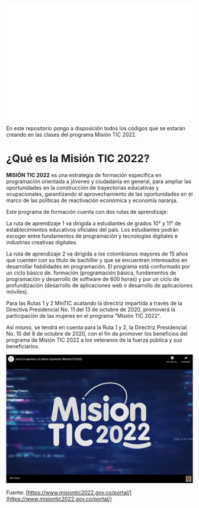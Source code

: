 
<img src="channels-642_misiontic_logo.png" aling="center"></img>


En este repositorio pongo a disposición todos los códigos que se estarán creando en las clases del programa Misión TIC 2022.

# ¿Qué es la Misión TIC 2022?

**MISIÓN TIC 2022** es una estrategia de formación específica en programación orientada a jóvenes y ciudadanía en general, para ampliar las oportunidades en la construcción de trayectorias educativas y ocupacionales, garantizando el aprovechamiento de las oportunidades en el marco de las políticas de reactivación económica y economía naranja.

Este programa de formación cuenta con dos rutas de aprendizaje:

La ruta de aprendizaje 1 va dirigida a estudiantes de grados 10° y 11° de establecimientos educativos oficiales del país. Los estudiantes podrán escoger entre fundamentos de programación y tecnologías digitales e industrias creativas digitales.

La ruta de aprendizaje 2 va dirigida a los colombianos mayores de 15 años que cuenten con su título de bachiller y que se encuentren interesados en desarrollar habilidades en programación. El programa está conformado por un ciclo básico de. formación (programación básica, fundamentos de programación y desarrollo de software de 600 horas) y por un ciclo de profundización (desarrollo de aplicaciones web o desarrollo de aplicaciones móviles).

Para las Rutas 1 y 2 MinTIC acatando la directriz impartida a través de la Directiva Presidencial No. 11 del 13 de octubre de 2020, promoverá la participación de las mujeres en el programa "Misión TIC 2022".

Así mismo, se tendrá en cuenta para la Ruta 1 y 2, la Directriz Presidencial No. 10 del 8 de octubre de 2020, con el fin de promover los beneficios del programa de Misión TIC 2022 a los veteranos de la fuerza pública y sus beneficiarios.

[<img src="Video.png" aling="center"></img>](https://www.youtube.com/embed/gWLpCOFGEDM)

Fuente: [https://www.misiontic2022.gov.co/portal/](https://www.misiontic2022.gov.co/portal/)

